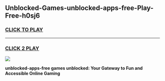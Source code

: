 
## Unblocked-Games-unblocked-apps-free-Play-Free-h0sj6
<h3>
<a href="https://premium76.site?title=unblocked-apps-free&ref=21A">CLICK TO PLAY</a></h3>
<hr>

<h3>
<a href="https://premium76.site?title=unblocked-apps-free&ref=21A">CLICK 2 PLAY</a>
  
</h3>

<a href="https://premium76.site?title=unblocked-apps-free&ref=21A"><img src="https://clearcache.store/games.png"></a>


**unblocked-apps-free games unblocked: Your Gateway to Fun and Accessible Online Gaming**
